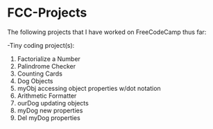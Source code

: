 # FCC-Projects
The following projects that I have worked on FreeCodeCamp thus far:

-Tiny coding project(s): 
1. Factorialize a Number
2. Palindrome Checker
3. Counting Cards
4. Dog Objects
5. myObj accessing object properties w/dot notation
6. Arithmetic Formatter
7. ourDog updating objects
8. myDog new properties
9. Del myDog properties

